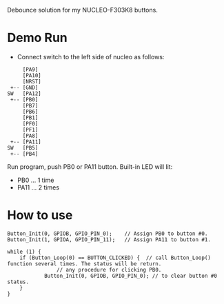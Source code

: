 Debounce solution for my NUCLEO-F303K8 buttons.

# Demo Run

- Connect switch to the left side of nucleo as follows:

```
     [PA9]
     [PA10]
     [NRST]
 +-- [GND]
SW   [PA12]
 +-- [PB0]
     [PB7]
     [PB6]
     [PB1]
     [PF0]
     [PF1]
     [PA8]
 +-- [PA11]
SW   [PB5]
 +-- [PB4]
```

Run program, push PB0 or PA11 button. Built-in LED will lit:

+ PB0  ... 1 time
+ PA11 ... 2 times

# How to use

```cpp:
Button_Init(0, GPIOB, GPIO_PIN_0);    // Assign PB0 to button #0.
Button_Init(1, GPIOA, GPIO_PIN_11);   // Assign PA11 to button #1.

while (1) {
	if (Button_Loop(0) == BUTTON_CLICKED) {  // call Button_Loop() function several times. The status will be return.
                // any procedure for clicking PB0.
    		Button_Init(0, GPIOB, GPIO_PIN_0); // to clear button #0 status.
	}
}
```

